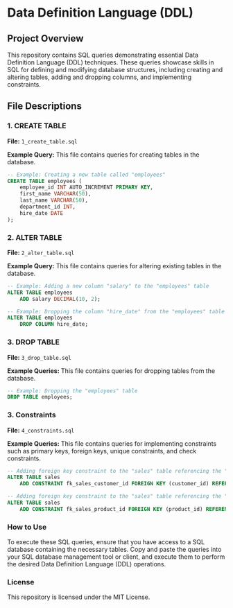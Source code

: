 # Data Definition Language (DDL) 

## Project Overview
This repository contains SQL queries demonstrating essential Data Definition Language (DDL) techniques. These queries showcase skills in SQL for defining and modifying database structures, including creating and altering tables, adding and dropping columns, and implementing constraints.


## File Descriptions

### 1. CREATE TABLE
**File:** `1_create_table.sql`

**Example Query:**
This file contains queries for creating tables in the database.

```sql
-- Example: Creating a new table called "employees"
CREATE TABLE employees (
    employee_id INT AUTO_INCREMENT PRIMARY KEY,
    first_name VARCHAR(50),
    last_name VARCHAR(50),
    department_id INT,
    hire_date DATE
);

```
### 2.  ALTER TABLE
**File:**  `2_alter_table.sql`

**Example Query:**
This file contains queries for altering existing tables in the database.

```sql
-- Example: Adding a new column "salary" to the "employees" table
ALTER TABLE employees
    ADD salary DECIMAL(10, 2);

-- Example: Dropping the column "hire_date" from the "employees" table
ALTER TABLE employees
    DROP COLUMN hire_date;

```

### 3. DROP TABLE
**File:** `3_drop_table.sql`

**Example Queries:**
This file contains queries for dropping tables from the database.
```sql
-- Example: Dropping the "employees" table
DROP TABLE employees;

```


### 3. Constraints
**File:** `4_constraints.sql`

**Example Queries:**
This file contains queries for implementing constraints such as primary keys, foreign keys, unique constraints, and check constraints.
```sql
-- Adding foreign key constraint to the "sales" table referencing the "customers" table
ALTER TABLE sales
    ADD CONSTRAINT fk_sales_customer_id FOREIGN KEY (customer_id) REFERENCES customers(customer_id);

-- Adding foreign key constraint to the "sales" table referencing the "products" table
ALTER TABLE sales
    ADD CONSTRAINT fk_sales_product_id FOREIGN KEY (product_id) REFERENCES products(product_id);

```

### How to Use
To execute these SQL queries, ensure that you have access to a SQL database containing the necessary tables. Copy and paste the queries into your SQL database management tool or client, and execute them to perform the desired Data Definition Language (DDL) operations.

### License
This repository is licensed under the MIT License.




